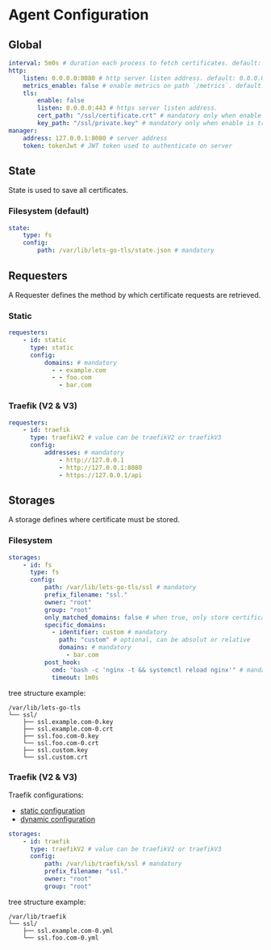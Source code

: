 # Agent Configuration

## Global

```yaml
interval: 5m0s # duration each process to fetch certificates. default: 5m
http:
    listen: 0.0.0.0:8080 # http server listen address. default: 0.0.0.0:8080
    metrics_enable: false # enable metrics on path `/metrics`. default: false
    tls:
        enable: false
        listen: 0.0.0.0:443 # https server listen address.
        cert_path: "/ssl/certificate.crt" # mandatory only when enable is true
        key_path: "/ssl/private.key" # mandatory only when enable is true
manager:
    address: 127.0.0.1:8080 # server address
    token: tokenJwt # JWT token used to authenticate on server
```

## State

State is used to save all certificates.

### Filesystem (default)

```yaml
state:
    type: fs
    config:
        path: /var/lib/lets-go-tls/state.json # mandatory
```

## Requesters

A Requester defines the method by which certificate requests are retrieved.

### Static

```yaml
requesters:
    - id: static
      type: static
      config:
          domains: # mandatory
            - - example.com
            - - foo.com
              - bar.com
```

### Traefik (V2 & V3)

```yaml
requesters:
    - id: traefik
      type: traefikV2 # value can be traefikV2 or traefikV3
      config:
          addresses: # mandatory
              - http://127.0.0.1
              - http://127.0.0.1:8080
              - https://127.0.0.1/api
```

## Storages

A storage defines where certificate must be stored.

### Filesystem

```yaml
storages:
    - id: fs
      type: fs
      config:
          path: /var/lib/lets-go-tls/ssl # mandatory
          prefix_filename: "ssl."
          owner: "root"
          group: "root"
          only_matched_domains: false # when true, only store certificate specified in specific_domains
          specific_domains:
            - identifier: custom # mandatory
              path: "custom" # optional, can be absolut or relative
              domains: # mandatory
                - bar.com
          post_hook:
            cmd: "bash -c 'nginx -t && systemctl reload nginx'" # mandatory, run command when certificates have changed
            timeout: 1m0s
```

tree structure example:

```
/var/lib/lets-go-tls
└── ssl/
    ├── ssl.example.com-0.key
    ├── ssl.example.com-0.crt
    ├── ssl.foo.com-0.key
    └── ssl.foo.com-0.crt
    ├── ssl.custom.key
    └── ssl.custom.crt
```

### Traefik (V2 & V3)

Traefik configurations:
* [static configuration](./examples/traefik/config.yml)
* [dynamic configuration](./examples/traefik/router.yml)

```yaml
storages:
    - id: traefik
      type: traefikV2 # value can be traefikV2 or traefikV3
      config:
          path: /var/lib/traefik/ssl # mandatory
          prefix_filename: "ssl."
          owner: "root"
          group: "root"
```

tree structure example:
```
/var/lib/traefik
└── ssl/
    ├── ssl.example.com-0.yml
    └── ssl.foo.com-0.yml
```
